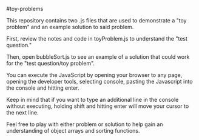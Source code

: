 #toy-problems

This repository contains two .js files that are used to demonstrate a "toy problem" and an example solution to said problem.

First, review the notes and code in toyProblem.js to understand the "test question."

Then, open bubbleSort.js to see an example of a solution that could work for the "test question/toy problem".

You can execute the JavaScript by opening your browser to any page, opening the developer tools, selecting console, pasting the Javascript into the console and hitting enter.

Keep in mind that if you want to type an additional line in the console without executing, holding shift and hitting enter will move your cursor to the next line.

Feel free to play with either problem or solution to help gain an understanding of object arrays and sorting functions.
